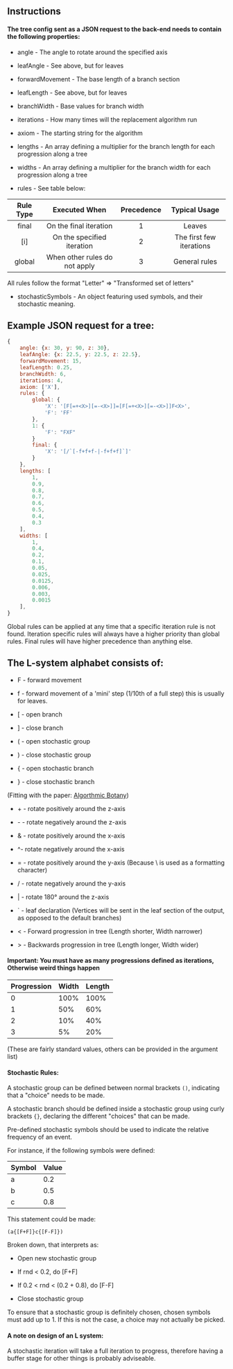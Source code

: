## Instructions
#### The tree config sent as a JSON request to the back-end needs to contain the following properties:
* angle - The angle to rotate around the specified axis
* leafAngle - See above, but for leaves
* forwardMovement - The base length of a branch section
* leafLength - See above, but for leaves
* branchWidth - Base values for branch width
* iterations - How many times will the replacement algorithm run
* axiom - The starting string for the algorithm

* lengths - An array defining a multiplier for the branch length for each progression along a tree
* widths - An array defining a multiplier for the branch width for each progression along a tree

* rules - See table below:

| Rule Type |         Executed When         | Precedence |       Typical Usage      |
|:---------:|:-----------------------------:|:----------:|:------------------------:|
|   final   |     On the final iteration    |      1     |          Leaves          |
|    [i]    |   On the specified iteration  |      2     | The first few iterations |
|   global  | When other rules do not apply |      3     |       General rules      |

All rules follow the format "Letter" => "Transformed set of letters"

* stochasticSymbols - An object featuring used symbols, and their stochastic meaning.

## Example JSON request for a tree:
```javascript
{
	angle: {x: 30, y: 90, z: 30},
	leafAngle: {x: 22.5, y: 22.5, z: 22.5},
	forwardMovement: 15,
	leafLength: 0.25,
	branchWidth: 6,
	iterations: 4,
	axiom: ['X'],
	rules: {
		global: {
			'X': '[F[=+<X>][=-<X>]]=[F[=+<X>][=-<X>]]F<X>',
			'F': 'FF'
		},
		1: {
			'F': "FXF"
		}
		final: {
			'X': '[/`[-f+f+f-|-f+f+f]`]'
		}
	},
	lengths: [
		1,
		0.9,
		0.8,
		0.7,
		0.6,
		0.5,
		0.4,
		0.3
	],
	widths: [
		1,
		0.4,
		0.2,
		0.1,
		0.05,
		0.025,
		0.0125,
		0.006,
		0.003,
		0.0015
	],
}
```

Global rules can be applied at any time that a specific iteration rule is not found.
Iteration specific rules will always have a higher priority than global rules.
Final rules will have higher precedence than anything else.

## The L-system alphabet consists of:
* F - forward movement
* f - forward movement of a 'mini' step (1/10th of a full step) this is usually for leaves.


* [ - open branch
* ] - close branch

* ( - open stochastic group
* ) - close stochastic group

* { - open stochastic branch
* } - close stochastic branch

(Fitting with the paper: [Algorthmic Botany](http://algorithmicbotany.org/papers/abop/abop.pdf))

* \+ - rotate positively around the z-axis
* \- - rotate negatively around the z-axis
* & - rotate positively around the x-axis 
* ^- rotate negatively around the x-axis
* = - rotate positively around the y-axis (Because \ is used as a formatting character)
* / - rotate negatively around the y-axis

* | - rotate 180° around the z-axis

* ` - leaf declaration (Vertices will be sent in the leaf section of the output, as opposed to the default branches)

* < - Forward progression in tree (Length shorter, Width narrower)
* \> - Backwards progression in tree (Length longer, Width wider)

#### Important: You must have as many progressions defined as iterations, Otherwise weird things happen

| Progression | Width | Length |
|-------------|-------|--------|
| 0           | 100%  | 100%   |
| 1           | 50%   | 60%    |
| 2           | 10%   | 40%    |
| 3           | 5%    | 20%    |

(These are fairly standard values, others can be provided in the argument list)


#### Stochastic Rules:

A stochastic group can be defined between normal brackets ``()``, indicating that a "choice" needs to be made.

A stochastic branch should be defined inside a stochastic group using curly brackets ``{}``, declaring the different "choices" that can be made.

Pre-defined stochastic symbols should be used to indicate the relative frequency of an event.

For instance, if the following symbols were defined:

| Symbol | Value |
|--------|-------|
| a      | 0.2   |
| b      | 0.5   |
| c      | 0.8   |

This statement could be made:

``(a{[F+F]}c{[F-F]})``

Broken down, that interprets as:

* Open new stochastic group

* If rnd < 0.2, do [F+F]
* If  0.2 < rnd < (0.2 + 0.8), do [F-F]

* Close stochastic group

To ensure that a stochastic group is definitely chosen, chosen symbols must add up to 1.
If this is not the case, a choice may not actually be picked.

#### A note on design of an L system:

A stochastic iteration will take a full iteration to progress, therefore having a buffer stage for other things is probably adviseable.